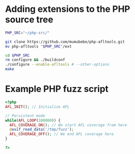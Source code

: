 # Adding extensions to the PHP source tree 

```bash
PHP_SRC="~/php-src/"

git clone https://github.com/mumubebe/php-afltools.git
mv php-afltools "$PHP_SRC"/ext

cd $PHP_SRC
rm configure && ./buildconf
./configure --enable-afltools # --other-options
make
```

# Example PHP fuzz script
```php
<?php
AFL_INIT(); // Initialize AFL

// Persistent mode
while(AFL_LOOP(100000)) {
  AFL_COVERAGE_ON(); // We start AFL coverage from here
  @exif_read_data('/tmp/fuzz');
  AFL_COVERAGE_OFF(); // We end AFL coverage here
}

?>
```
